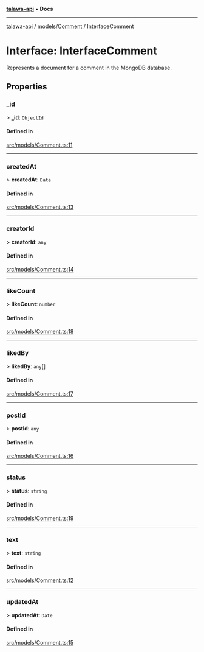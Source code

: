 [**talawa-api**](../../../README.md) • **Docs**

***

[talawa-api](../../../modules.md) / [models/Comment](../README.md) / InterfaceComment

# Interface: InterfaceComment

Represents a document for a comment in the MongoDB database.

## Properties

### \_id

\> **\_id**: `ObjectId`

#### Defined in

[src/models/Comment.ts:11](https://github.com/PalisadoesFoundation/talawa-api/blob/fb5076f344cd74d4e51c692cbc70fc337bf1ac39/src/models/Comment.ts#L11)

***

### createdAt

\> **createdAt**: `Date`

#### Defined in

[src/models/Comment.ts:13](https://github.com/PalisadoesFoundation/talawa-api/blob/fb5076f344cd74d4e51c692cbc70fc337bf1ac39/src/models/Comment.ts#L13)

***

### creatorId

\> **creatorId**: `any`

#### Defined in

[src/models/Comment.ts:14](https://github.com/PalisadoesFoundation/talawa-api/blob/fb5076f344cd74d4e51c692cbc70fc337bf1ac39/src/models/Comment.ts#L14)

***

### likeCount

\> **likeCount**: `number`

#### Defined in

[src/models/Comment.ts:18](https://github.com/PalisadoesFoundation/talawa-api/blob/fb5076f344cd74d4e51c692cbc70fc337bf1ac39/src/models/Comment.ts#L18)

***

### likedBy

\> **likedBy**: `any`[]

#### Defined in

[src/models/Comment.ts:17](https://github.com/PalisadoesFoundation/talawa-api/blob/fb5076f344cd74d4e51c692cbc70fc337bf1ac39/src/models/Comment.ts#L17)

***

### postId

\> **postId**: `any`

#### Defined in

[src/models/Comment.ts:16](https://github.com/PalisadoesFoundation/talawa-api/blob/fb5076f344cd74d4e51c692cbc70fc337bf1ac39/src/models/Comment.ts#L16)

***

### status

\> **status**: `string`

#### Defined in

[src/models/Comment.ts:19](https://github.com/PalisadoesFoundation/talawa-api/blob/fb5076f344cd74d4e51c692cbc70fc337bf1ac39/src/models/Comment.ts#L19)

***

### text

\> **text**: `string`

#### Defined in

[src/models/Comment.ts:12](https://github.com/PalisadoesFoundation/talawa-api/blob/fb5076f344cd74d4e51c692cbc70fc337bf1ac39/src/models/Comment.ts#L12)

***

### updatedAt

\> **updatedAt**: `Date`

#### Defined in

[src/models/Comment.ts:15](https://github.com/PalisadoesFoundation/talawa-api/blob/fb5076f344cd74d4e51c692cbc70fc337bf1ac39/src/models/Comment.ts#L15)
